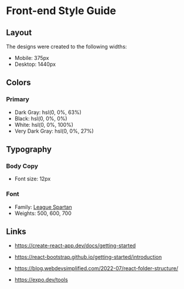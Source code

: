 # Front-end Style Guide

## Layout

The designs were created to the following widths:

- Mobile: 375px
- Desktop: 1440px

## Colors

### Primary

- Dark Gray: hsl(0, 0%, 63%)
- Black: hsl(0, 0%, 0%)
- White: hsl(0, 0%, 100%)
- Very Dark Gray: hsl(0, 0%, 27%)

## Typography

### Body Copy

- Font size: 12px

### Font

- Family: [League Spartan](https://fonts.google.com/specimen/League+Spartan)
- Weights: 500, 600, 700

## Links
- https://create-react-app.dev/docs/getting-started
- https://react-bootstrap.github.io/getting-started/introduction
- https://blog.webdevsimplified.com/2022-07/react-folder-structure/

- https://expo.dev/tools
